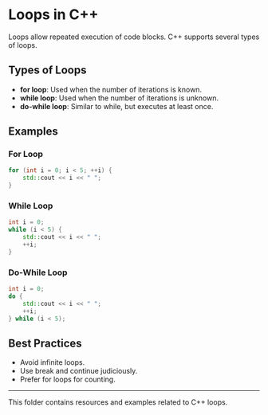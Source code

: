 
# Loops in C++

Loops allow repeated execution of code blocks. C++ supports several types of loops.

## Types of Loops

- **for loop**: Used when the number of iterations is known.
- **while loop**: Used when the number of iterations is unknown.
- **do-while loop**: Similar to while, but executes at least once.

## Examples

### For Loop
```cpp
for (int i = 0; i < 5; ++i) {
	std::cout << i << " ";
}
```

### While Loop
```cpp
int i = 0;
while (i < 5) {
	std::cout << i << " ";
	++i;
}
```

### Do-While Loop
```cpp
int i = 0;
do {
	std::cout << i << " ";
	++i;
} while (i < 5);
```

## Best Practices
- Avoid infinite loops.
- Use break and continue judiciously.
- Prefer for loops for counting.

---
This folder contains resources and examples related to C++ loops.
